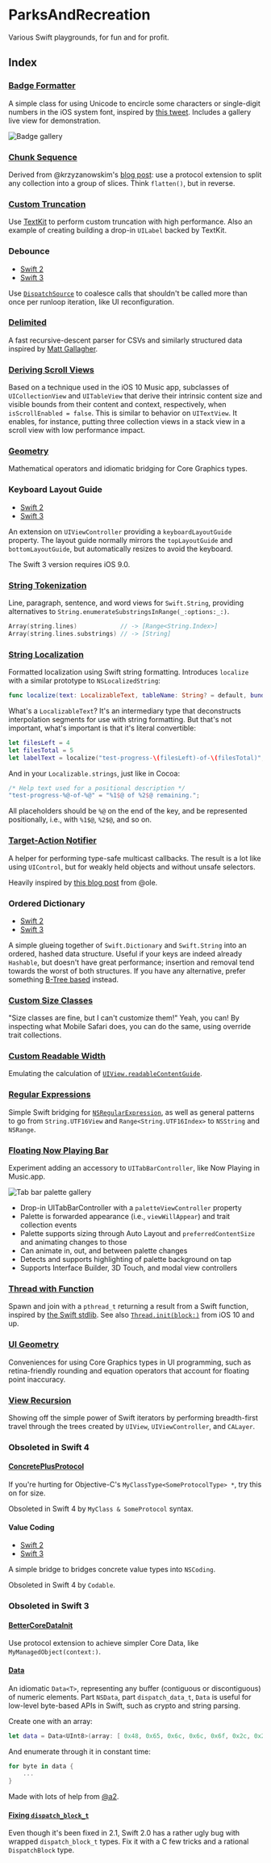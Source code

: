 # ParksAndRecreation

Various Swift playgrounds, for fun and for profit.

## Index
### [Badge Formatter](https://github.com/zwaldowski/ParksAndRecreation/blob/master/Latest/Badge%20Formatter.playground)

A simple class for using Unicode to encircle some characters or single-digit numbers in the iOS system font, inspired by [this tweet](https://twitter.com/Tricertops/status/952265724789129216). Includes a gallery live view for demonstration.

![Badge gallery](https://raw.githubusercontent.com/zwaldowski/ParksAndRecreation/master/Media/2018-01-17%20Badge%20Formatter.png)

### [Chunk Sequence](https://github.com/zwaldowski/ParksAndRecreation/blob/master/Latest/Chunk%20Sequence.playground)

Derived from @krzyzanowskim's [blog post](http://blog.krzyzanowskim.com/2015/10/24/chunksequence-have-cake-and-eat-it/): use a protocol extension to split any collection into a group of slices. Think `flatten()`, but in reverse.

### [Custom Truncation](https://github.com/zwaldowski/ParksAndRecreation/blob/master/Swift-2/CustomTruncation.playground)

Use [TextKit](https://developer.apple.com/library/ios/documentation/StringsTextFonts/Conceptual/TextAndWebiPhoneOS/CustomTextProcessing/CustomTextProcessing.html) to perform custom truncation with high performance. Also an example of creating building a drop-in `UILabel` backed by TextKit.

### Debounce

* [Swift 2](https://github.com/zwaldowski/ParksAndRecreation/blob/master/Swift-2/Debounce.playground)
* [Swift 3](https://github.com/zwaldowski/ParksAndRecreation/blob/master/Swift-3/Debounce.playground)

Use [`DispatchSource`](https://developer.apple.com/reference/dispatch/dispatchsource) to coalesce calls that shouldn't be called more than once per runloop iteration, like UI reconfiguration.

### [Delimited](https://github.com/zwaldowski/ParksAndRecreation/blob/master/Swift-3/Delimited.playground)

A fast recursive-descent parser for CSVs and similarly structured data inspired by [Matt Gallagher](http://www.cocoawithlove.com/2009/11/writing-parser-using-nsscanner-csv.html).

### [Deriving Scroll Views](https://github.com/zwaldowski/ParksAndRecreation/blob/master/Latest/Deriving%20Scroll%20Views.playground)

Based on a technique used in the iOS 10 Music app, subclasses of `UICollectionView` and `UITableView` that derive their intrinsic content size and visible bounds from their content and context, respectively, when `isScrollEnabled = false`. This is similar to behavior on `UITextView`. It enables, for instance, putting three collection views in a stack view in a scroll view with low performance impact.

### [Geometry](https://github.com/zwaldowski/ParksAndRecreation/blob/master/Swift-2/Geometry.playground)

Mathematical operators and idiomatic bridging for Core Graphics types.

### Keyboard Layout Guide

* [Swift 2](https://github.com/zwaldowski/ParksAndRecreation/blob/master/Swift-2/KeyboardLayoutGuide)
* [Swift 3](https://github.com/zwaldowski/ParksAndRecreation/blob/master/Swift-3/KeyboardLayoutGuide)

An extension on `UIViewController` providing a `keyboardLayoutGuide` property. The layout guide normally mirrors the `topLayoutGuide` and `bottomLayoutGuide`, but automatically resizes to avoid the keyboard.

The Swift 3 version requires iOS 9.0.

### [String Tokenization](https://github.com/zwaldowski/ParksAndRecreation/blob/master/Swift-2/LineParagraphs.playground)

Line, paragraph, sentence, and word views for `Swift.String`, providing alternatives to `String.enumerateSubstringsInRange(_:options:_:)`.

```swift
Array(string.lines)            // -> [Range<String.Index>]
Array(string.lines.substrings) // -> [String]
```

### [String Localization](https://github.com/zwaldowski/ParksAndRecreation/blob/master/Swift-2/Localize.playground)

Formatted localization using Swift string formatting. Introduces `localize` with
a similar prototype to `NSLocalizedString`:

```swift
func localize(text: LocalizableText, tableName: String? = default, bundle: NSBundle = default, value: String = default, comment: String)
```

What's a `LocalizableText`? It's an intermediary type that deconstructs
interpolation segments for use with string formatting. But that's not important,
what's important is that it's literal convertible:

```swift
let filesLeft = 4
let filesTotal = 5
let labelText = localize("test-progress-\(filesLeft)-of-\(filesTotal)", comment: "Help text used for a positional description")
```

And in your `Localizable.strings`, just like in Cocoa:

```swift
/* Help text used for a positional description */
"test-progress-%@-of-%@" = "%1$@ of %2$@ remaining.";

```

All placeholders should be `%@` on the end of the key, and be represented
positionally, i.e., with `%1$@`, `%2$@`, and so on.

### [Target-Action Notifier](https://github.com/zwaldowski/ParksAndRecreation/blob/master/Swift-2/Notifier.playground)

A helper for performing type-safe multicast callbacks. The result is a lot like
using `UIControl`, but for weakly held objects and without unsafe selectors.

Heavily inspired by [this blog post](http://oleb.net/blog/2014/07/swift-instance-methods-curried-functions/) from @ole.

### Ordered Dictionary

* [Swift 2](https://github.com/zwaldowski/ParksAndRecreation/blob/master/Swift-2/OrderedDictionary.playground)
* [Swift 3](https://github.com/zwaldowski/ParksAndRecreation/blob/master/Swift-3/OrderedDictionary.playground)

A simple glueing together of `Swift.Dictionary` and `Swift.String` into an ordered, hashed data structure. Useful if your keys are indeed already `Hashable`, but doesn't have great performance; insertion and removal tend towards the worst of both structures. If you have any alternative, prefer something [B-Tree based](https://github.com/lorentey/BTree/blob/master/Sources/Map.swift) instead.

### [Custom Size Classes](https://github.com/zwaldowski/ParksAndRecreation/blob/master/Swift-2/Overrides)

"Size classes are fine, but I can't customize them!" Yeah, you can! By inspecting what Mobile Safari does, you can do the same, using override trait collections.

### [Custom Readable Width](https://github.com/zwaldowski/ParksAndRecreation/blob/master/Swift-2/ReadableWidth.playground)

Emulating the calculation of [`UIView.readableContentGuide`](https://developer.apple.com/reference/uikit/uiview/1622644-readablecontentguide).

### [Regular Expressions](https://github.com/zwaldowski/ParksAndRecreation/blob/master/Swift-2/RegularExpression.playground)

Simple Swift bridging for [`NSRegularExpression`](https://developer.apple.com/library/mac/documentation/Foundation/Reference/NSRegularExpression_Class/), as well as general patterns to go from `String.UTF16View` and `Range<String.UTF16Index>` to `NSString` and `NSRange`.

### [Floating Now Playing Bar](https://github.com/zwaldowski/ParksAndRecreation/blob/master/Latest/Tab%20Bar%20Palette.playground)

Experiment adding an accessory to `UITabBarController`, like Now Playing in Music.​app.

![Tab bar palette gallery](https://raw.githubusercontent.com/zwaldowski/ParksAndRecreation/master/Media/2018-01-17%20Tab%20Bar%20Palette.png)

- Drop-in UITabBarController with a `paletteViewController` property
- Palette is forwarded appearance (i.e., `viewWillAppear`) and trait collection events
- Palette supports sizing through Auto Layout and `preferredContentSize` and animating changes to those
- Can animate in, out, and between palette changes
- Detects and supports highlighting of palette background on tap
- Supports Interface Builder, 3D Touch, and modal view controllers

### [Thread with Function](https://github.com/zwaldowski/ParksAndRecreation/blob/master/Latest/Thread%20with%20Function.playground)

Spawn and join with a `pthread_t` returning a result from a Swift function, inspired by [the Swift stdlib](https://github.com/apple/swift/blob/master/stdlib/private/SwiftPrivatePthreadExtras/SwiftPrivatePthreadExtras.swift). See also [`Thread.init(block:)`](https://developer.apple.com/documentation/foundation/thread/2088561-init) from iOS 10 and up.

### [UI Geometry](https://github.com/zwaldowski/ParksAndRecreation/blob/master/Swift-2/UI%20Geometry.playground)

Conveniences for using Core Graphics types in UI programming, such as retina-friendly
rounding and equation operators that account for floating point inaccuracy.

### [View Recursion](https://github.com/zwaldowski/ParksAndRecreation/blob/master/Swift-2/ViewRecursion.playground)

Showing off the simple power of Swift iterators by performing breadth-first travel through the trees created by `UIView`, `UIViewController`, and `CALayer`.

### Obsoleted in Swift 4

#### [ConcretePlusProtocol](https://github.com/zwaldowski/ParksAndRecreation/blob/master/Swift-2/ConcretePlusProtocol.playground)

If you're hurting for Objective-C's `MyClassType<SomeProtocolType> *`, try this on for size.

Obsoleted in Swift 4 by `MyClass & SomeProtocol` syntax.

#### Value Coding

* [Swift 2](https://github.com/zwaldowski/ParksAndRecreation/blob/master/Swift-2/ValueCodable.playground)
* [Swift 3](https://github.com/zwaldowski/ParksAndRecreation/blob/master/Swift-3/ValueCodable.playground)

A simple bridge to bridges concrete value types into `NSCoding`.

Obsoleted in Swift 4 by `Codable`.

### Obsoleted in Swift 3

#### [BetterCoreDataInit](https://github.com/zwaldowski/ParksAndRecreation/blob/master/Swift-2/BetterCoreDataInit.playground)

Use protocol extension to achieve simpler Core Data, like `MyManagedObject(context:)`.

#### [Data](https://github.com/zwaldowski/ParksAndRecreation/blob/master/Swift-2/Data.playground)

An idiomatic `Data<T>`, representing any buffer (contiguous or discontiguous) of
numeric elements. Part `NSData`, part `dispatch_data_t`, `Data` is useful for
low-level byte-based APIs in Swift, such as crypto and string parsing.

Create one with an array:

```swift
let data = Data<UInt8>(array: [ 0x48, 0x65, 0x6c, 0x6c, 0x6f, 0x2c, 0x20, 0x57, 0x6f, 0x72, 0x6c, 0x64, 0x21 ])
```

And enumerate through it in constant time:

```swift
for byte in data {
	...
}
```

Made with lots of help from [@a2](https://github.com/a2).

#### [Fixing `dispatch_block_t`](https://github.com/zwaldowski/ParksAndRecreation/blob/master/Swift-2/DispatchBlock.playground)

Even though it's been fixed in 2.1, Swift 2.0 has a rather ugly bug with wrapped `dispatch_block_t` types. Fix it with a C few tricks and a rational `DispatchBlock` type.
